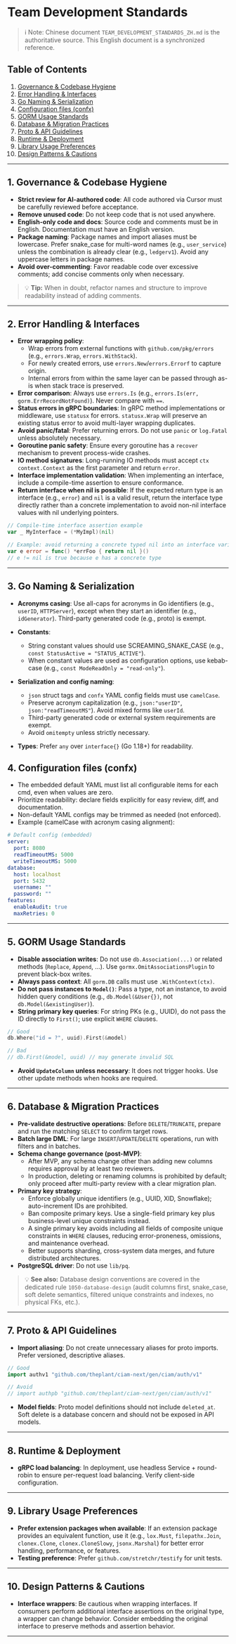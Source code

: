 # Team Development Standards

> ℹ️ Note: Chinese document `TEAM_DEVELOPMENT_STANDARDS_ZH.md` is the authoritative source. This English document is a synchronized reference.

## Table of Contents

1. [Governance & Codebase Hygiene](#governance)
2. [Error Handling & Interfaces](#errors-interfaces)
3. [Go Naming & Serialization](#naming-serialization)
4. [Configuration files (confx)](#configuration)
5. [GORM Usage Standards](#gorm-usage)
6. [Database & Migration Practices](#db-migrations)
7. [Proto & API Guidelines](#proto-api)
8. [Runtime & Deployment](#runtime-deployment)
9. [Library Usage Preferences](#library-preferences)
10. [Design Patterns & Cautions](#design-cautions)

---

<a id="governance"></a>

## 1. Governance & Codebase Hygiene

- **Strict review for AI-authored code**: All code authored via Cursor must be carefully reviewed before acceptance.
- **Remove unused code**: Do not keep code that is not used anywhere.
- **English-only code and docs**: Source code and comments must be in English. Documentation must have an English version.
- **Package naming**: Package names and import aliases must be lowercase. Prefer snake_case for multi-word names (e.g., `user_service`) unless the combination is already clear (e.g., `ledgerv1`). Avoid any uppercase letters in package names.
- **Avoid over-commenting**: Favor readable code over excessive comments; add concise comments only when necessary.

> 💡 **Tip:** When in doubt, refactor names and structure to improve readability instead of adding comments.

---

<a id="errors-interfaces"></a>

## 2. Error Handling & Interfaces

- **Error wrapping policy**:
  - Wrap errors from external functions with `github.com/pkg/errors` (e.g., `errors.Wrap`, `errors.WithStack`).
  - For newly created errors, use `errors.New`/`errors.Errorf` to capture origin.
  - Internal errors from within the same layer can be passed through as-is when stack trace is preserved.
- **Error comparison**: Always use `errors.Is` (e.g., `errors.Is(err, gorm.ErrRecordNotFound)`). Never compare with `==`.
- **Status errors in gRPC boundaries**: In gRPC method implementations or middleware, use `statusx` for errors. `statusx.Wrap` will preserve an existing status error to avoid multi-layer wrapping duplicates.
- **Avoid panic/fatal**: Prefer returning errors. Do not use `panic` or `log.Fatal` unless absolutely necessary.
- **Goroutine panic safety**: Ensure every goroutine has a `recover` mechanism to prevent process-wide crashes.
- **IO method signatures**: Long-running IO methods must accept `ctx context.Context` as the first parameter and return `error`.
- **Interface implementation validation**: When implementing an interface, include a compile-time assertion to ensure conformance.
- **Return interface when nil is possible**: If the expected return type is an interface (e.g., `error`) and `nil` is a valid result, return the interface type directly rather than a concrete implementation to avoid non-nil interface values with nil underlying pointers.

```go
// Compile-time interface assertion example
var _ MyInterface = (*MyImpl)(nil)
```

```go
// Example: avoid returning a concrete typed nil into an interface variable
var e error = func() *errFoo { return nil }()
// e != nil is true because e has a concrete type
```

---

<a id="naming-serialization"></a>

## 3. Go Naming & Serialization

- **Acronyms casing**: Use all-caps for acronyms in Go identifiers (e.g., `userID`, `HTTPServer`), except when they start an identifier (e.g., `idGenerator`). Third-party generated code (e.g., proto) is exempt.
- **Constants**:
  - String constant values should use SCREAMING_SNAKE_CASE (e.g., `const StatusActive = "STATUS_ACTIVE"`).
  - When constant values are used as configuration options, use kebab-case (e.g., `const ModeReadOnly = "read-only"`).
- **Serialization and config naming**:

  - `json` struct tags and `confx` YAML config fields must use `camelCase`.
  - Preserve acronym capitalization (e.g., `json:"userID"`, `json:"readTimeoutMS"`). Avoid mixed forms like `userId`.
  - Third-party generated code or external system requirements are exempt.
  - Avoid `omitempty` unless strictly necessary.

- **Types**: Prefer `any` over `interface{}` (Go 1.18+) for readability.

<a id="configuration"></a>

## 4. Configuration files (confx)

- The embedded default YAML must list all configurable items for each cmd, even when values are zero.
- Prioritize readability: declare fields explicitly for easy review, diff, and documentation.
- Non-default YAML configs may be trimmed as needed (not enforced).
- Example (camelCase with acronym casing alignment):

```yaml
# Default config (embedded)
server:
  port: 8080
  readTimeoutMS: 5000
  writeTimeoutMS: 5000
database:
  host: localhost
  port: 5432
  username: ""
  password: ""
features:
  enableAudit: true
  maxRetries: 0
```

---

<a id="gorm-usage"></a>

## 5. GORM Usage Standards

- **Disable association writes**: Do not use `db.Association(...)` or related methods (`Replace`, `Append`, ...). Use `gormx.OmitAssociationsPlugin` to prevent black-box writes.
- **Always pass context**: All `gorm.DB` calls must use `.WithContext(ctx)`.
- **Do not pass instances to `Model()`**: Pass a type, not an instance, to avoid hidden query conditions (e.g., `db.Model(&User{})`, not `db.Model(&existingUser)`).
- **String primary key queries**: For string PKs (e.g., UUID), do not pass the ID directly to `First()`; use explicit `WHERE` clauses.

```go
// Good
db.Where("id = ?", uuid).First(&model)

// Bad
// db.First(&model, uuid) // may generate invalid SQL
```

- **Avoid `UpdateColumn` unless necessary**: It does not trigger hooks. Use other update methods when hooks are required.

---

<a id="db-migrations"></a>

## 6. Database & Migration Practices

- **Pre-validate destructive operations**: Before `DELETE`/`TRUNCATE`, prepare and run the matching `SELECT` to confirm target rows.
- **Batch large DML**: For large `INSERT`/`UPDATE`/`DELETE` operations, run with filters and in batches.
- **Schema change governance (post-MVP)**:
  - After MVP, any schema change other than adding new columns requires approval by at least two reviewers.
  - In production, deleting or renaming columns is prohibited by default; only proceed after multi-party review with a clear migration plan.
- **Primary key strategy**:
  - Enforce globally unique identifiers (e.g., UUID, XID, Snowflake); auto-increment IDs are prohibited.
  - Ban composite primary keys. Use a single-field primary key plus business-level unique constraints instead.
  - A single primary key avoids including all fields of composite unique constraints in `WHERE` clauses, reducing error-proneness, omissions, and maintenance overhead.
  - Better supports sharding, cross-system data merges, and future distributed architectures.
- **PostgreSQL driver**: Do not use `lib/pq`.

> 💡 **See also:** Database design conventions are covered in the dedicated rule `1050-database-design` (audit columns first, snake_case, soft delete semantics, filtered unique constraints and indexes, no physical FKs, etc.).

---

<a id="proto-api"></a>

## 7. Proto & API Guidelines

- **Import aliasing**: Do not create unnecessary aliases for proto imports. Prefer versioned, descriptive aliases.

```go
// Good
import authv1 "github.com/theplant/ciam-next/gen/ciam/auth/v1"

// Avoid
// import authpb "github.com/theplant/ciam-next/gen/ciam/auth/v1"
```

- **Model fields**: Proto model definitions should not include `deleted_at`. Soft delete is a database concern and should not be exposed in API models.

---

<a id="runtime-deployment"></a>

## 8. Runtime & Deployment

- **gRPC load balancing**: In deployment, use headless Service + round-robin to ensure per-request load balancing. Verify client-side configuration.

---

<a id="library-preferences"></a>

## 9. Library Usage Preferences

- **Prefer extension packages when available**: If an extension package provides an equivalent function, use it (e.g., `lox.Must`, `filepathx.Join`, `clonex.Clone`, `clonex.CloneSlowy`, `jsonx.Marshal`) for better error handling, performance, or features.
- **Testing preference**: Prefer `github.com/stretchr/testify` for unit tests.

---

<a id="design-cautions"></a>

## 10. Design Patterns & Cautions

- **Interface wrappers**: Be cautious when wrapping interfaces. If consumers perform additional interface assertions on the original type, a wrapper can change behavior. Consider embedding the original interface to preserve methods and assertion behavior.

---
